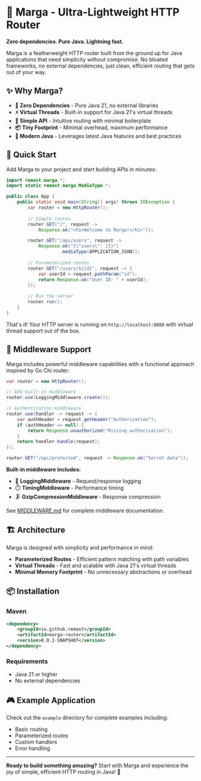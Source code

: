 # 🚀 Marga - Ultra-Lightweight HTTP Router

**Zero dependencies. Pure Java. Lightning fast.**

Marga is a featherweight HTTP router built from the ground up for Java applications that need simplicity without compromise. No bloated frameworks, no external dependencies, just clean, efficient routing that gets out of your way.

## ✨ Why Marga?

- **🎯 Zero Dependencies** - Pure Java 21, no external libraries
- **⚡ Virtual Threads** - Built-in support for Java 21's virtual threads
- **🔧 Simple API** - Intuitive routing with minimal boilerplate
- **📦 Tiny Footprint** - Minimal overhead, maximum performance
- **🎨 Modern Java** - Leverages latest Java features and best practices

## 🚀 Quick Start

Add Marga to your project and start building APIs in minutes:

```java
import remast.marga.*;
import static remast.marga.MediaType.*;

public class App {
    public static void main(String[] args) throws IOException {
        var router = new HttpRouter();
        
        // Simple routes
        router.GET("/", request -> 
            Response.ok("<h1>Welcome to Marga!</h1>"));

        router.GET("/api/users", request -> 
            Response.ok("{\"users\": []}")
                    .mediaType(APPLICATION_JSON));
            
        // Parameterized routes
        router.GET("/users/${id}", request -> {
            var userId = request.pathParam("id");
            return Response.ok("User ID: " + userId);
        });
        
        // Run the server
        router.run();
    }
}
```

That's it! Your HTTP server is running on `http://localhost:8080` with virtual thread support out of the box.

## 🔧 Middleware Support

Marga includes powerful middleware capabilities with a functional approach inspired by Go Chi router:

```java
var router = new HttpRouter();

// Add built-in middleware
router.use(LoggingMiddleware.create());

// Authentication middleware
router.use(handler -> request -> {
    var authHeader = request.getHeader("Authorization");
    if (authHeader == null) {
        return Response.unauthorized("Missing authorization");
    }
    return handler.handle(request);
});

router.GET("/api/protected", request -> Response.ok("Secret data"));
```

**Built-in middleware includes:**
- 📝 **LoggingMiddleware** - Request/response logging
- ⏱️ **TimingMiddleware** - Performance timing
- 🗜️ **GzipCompressionMiddleware** - Response compression

See [MIDDLEWARE.md](MIDDLEWARE.md) for complete middleware documentation.

## 🏗️ Architecture

Marga is designed with simplicity and performance in mind:

- **Parameterized Routes** - Efficient pattern matching with path variables
- **Virtual Threads** - Fast and scalable with Java 21's virtual threads
- **Minimal Memory Footprint** - No unnecessary abstractions or overhead

## 📦 Installation

### Maven
```xml
<dependency>
    <groupId>io.github.remast</groupId>
    <artifactId>marga-router</artifactId>
    <version>0.0.2-SNAPSHOT</version>
</dependency>
```

### Requirements
- Java 21 or higher
- No external dependencies

## 🎮 Example Application

Check out the `example` directory for complete examples including:
- Basic routing
- Parameterized routes
- Custom handlers
- Error handling

---

**Ready to build something amazing?** Start with Marga and experience the joy of simple, efficient HTTP routing in Java! 🎉
